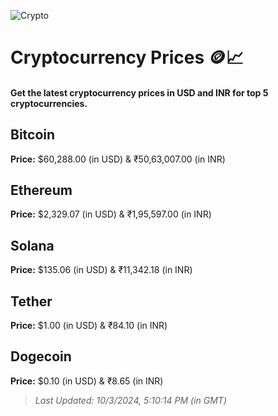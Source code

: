 
![Crypto](https://www.techguide.com.au/wp-content/uploads/2020/11/crypto3.jpeg)

# Cryptocurrency Prices 🪙📈

#### Get the latest cryptocurrency prices in USD and INR for top 5 cryptocurrencies.

## Bitcoin

**Price:** $60,288.00 (in USD) & ₹50,63,007.00 (in INR)

## Ethereum

**Price:** $2,329.07 (in USD) & ₹1,95,597.00 (in INR)

## Solana

**Price:** $135.06 (in USD) & ₹11,342.18 (in INR)

## Tether

**Price:** $1.00 (in USD) & ₹84.10 (in INR)

## Dogecoin

**Price:** $0.10 (in USD) & ₹8.65 (in INR)

> _Last Updated: 10/3/2024, 5:10:14 PM (in GMT)_
